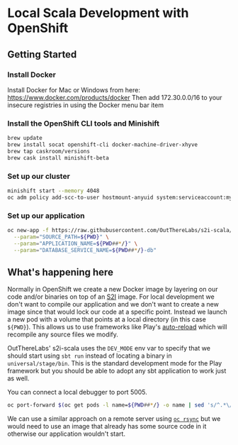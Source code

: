# Local Scala Development with OpenShift

## Getting Started

### Install Docker
Install Docker for Mac or Windows from here: https://www.docker.com/products/docker
Then add 172.30.0.0/16 to your insecure registries in using the Docker menu bar item

### Install the OpenShift CLI tools and Minishift
```bash
brew update
brew install socat openshift-cli docker-machine-driver-xhyve
brew tap caskroom/versions
brew cask install minishift-beta
```

### Set up our cluster
```bash
minishift start --memory 4048
oc adm policy add-scc-to-user hostmount-anyuid system:serviceaccount:myproject:default --as=system:admin
```

### Set up our application
```bash
oc new-app -f https://raw.githubusercontent.com/OutThereLabs/s2i-scala/master/local-development.yaml \
  --param="SOURCE_PATH=${PWD}" \
  --param="APPLICATION_NAME=${PWD##*/}" \
  --param="DATABASE_SERVICE_NAME=${PWD##*/}-db"
```

## What's happening here

Normally in OpenShift we create a new Docker image by layering on our code and/or binaries on top of an [S2I](https://github.com/openshift/source-to-image) image. For local development we don't want to compile our application and we don't want to create a new image since that would lock our code at a specific point. Instead we launch a new pod with a volume that points at a local directory (in this case `${PWD}`). This allows us to use frameworks like Play's [auto-reload](https://www.playframework.com/documentation/2.5.x/PlayConsole) which will recompile any source files we modify.

OutThereLabs' s2i-scala uses the `DEV_MODE` env var to specify that we should start using `sbt run` instead of locating a binary in `universal/stage/bin`. This is the standard development mode for the Play framework but you should be able to adopt any sbt application to work just as well.

You can connect a local debugger to port 5005.

```bash
oc port-forward $(oc get pods -l name=${PWD##*/} -o name | sed 's/^.*\///') :5000
```


We can use a similar approach on a remote server using [`oc rsync`](https://docs.openshift.org/latest/dev_guide/copy_files_to_container.html) but we would need to use an image that already has some source code in it otherwise our application wouldn't start.
